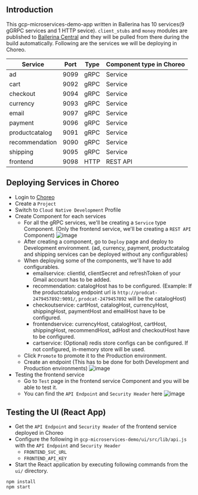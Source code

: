 ## Introduction

This gcp-microservices-demo-app written in Ballerina has 10 services(9 gGRPC services and 1 HTTP sevice). `client_stubs` and `money` modules are published to [Ballerina Central](https://central.ballerina.io/) and they will be pulled from there during the build automatically. 
Following are the services we will be deploying in Choreo.

| Service     | Port   | Type | Component type in Choreo
|-------------|--------|----- | --------------------------
|ad|9099| gRPC  | Service
|cart|9092| gRPC  | Service
|checkout|9094| gRPC  | Service
|currency|9093| gRPC  | Service
|email|9097| gRPC  | Service
|payment|9096| gRPC  | Service
|productcatalog|9091| gRPC  | Service
|recommendation|9090| gRPC  | Service
|shipping|9095| gRPC  | Service
|frontend|9098| HTTP  | REST API

## Deploying Services in Choreo
- Login to [Choreo](https://console.choreo.dev/)
- Create a `Project`
- Switch to `Cloud Native Development` Profile
- Create Component for each services
  - For all the gRPC services, we'll be creating a `Service` type Component. (Only the frontend service, we'll be creating a `REST API` Component)
  ![image](https://user-images.githubusercontent.com/32201965/217992483-7e590a8b-1e49-451e-8d0e-5e69b9eee362.png)
  - After creating a component, go to `Deploy` page and deploy to Development environment. (ad, currency, payment, productcatalog and shipping services can be deployed without any configurables)
  - When deploying some of the components, we'll have to add configurables.
    - emailservice: clientId, clientSecret and refreshToken of your Gmail account has to be added.
    - recommendation: catalogHost has to be configured. (Example: If the productcatalog endpoint url is `http://prodcat-2479457892:9091/`, `prodcat-2479457892` will be the catalogHost)
    - checkoutservice: cartHost, catalogHost, currencyHost, shippingHost, paymentHost and emailHost have to be configured.
    - frontendservice: currencyHost, catalogHost, cartHost, shippingHost, recommendHost, adHost and checkoutHost have to be configured.
    - cartservice: (Optional) redis store configs can be configured. If not configured, in-memory store will be used.
  - Click `Promote` to promote it to the Production environment.
  - Create an endpoint (This has to be done for both Development and Production environments)
  ![image](https://user-images.githubusercontent.com/32201965/218615142-55508f2d-358b-4e18-9220-60eb166c6643.png)
- Testing the frontend service
  - Go to `Test` page in the frontend service Component and you will be able to test it.
  - You can find the `API Endpoint` and `Security Header` here
![image](https://user-images.githubusercontent.com/32201965/217999968-84f59f5a-8f57-423f-bbaf-111c26c1737a.png)

## Testing the UI (React App) 
- Get the `API Endpoint` and `Security Header` of the frontend service deployed in Choreo
- Configure the following in `gcp-microservices-demo/ui/src/lib/api.js` with the `API Endpoint` and `Security Header`
  - `FRONTEND_SVC_URL`
  - `FRONTEND_API_KEY`
- Start the React application by executing following commands from the `ui/` directory.
```
npm install
npm start
```
